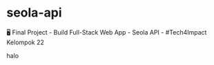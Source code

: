 # seola-api
🖥️ Final Project - Build Full-Stack Web App - Seola API - #Tech4Impact Kelompok 22

halo
